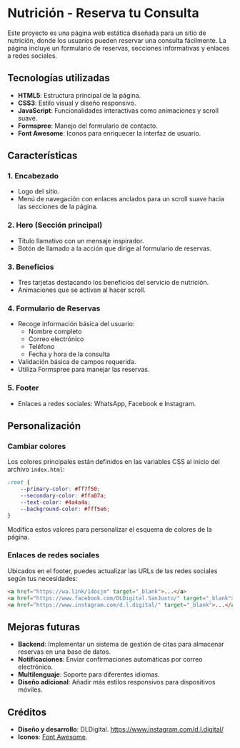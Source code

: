 # Nutrición - Reserva tu Consulta
Este proyecto es una página web estática diseñada para un sitio de nutrición, donde los usuarios pueden reservar una consulta fácilmente. La página incluye un formulario de reservas, secciones informativas y enlaces a redes sociales.

## Tecnologías utilizadas
- **HTML5**: Estructura principal de la página.
- **CSS3**: Estilo visual y diseño responsivo.
- **JavaScript**: Funcionalidades interactivas como animaciones y scroll suave.
- **Formspree**: Manejo del formulario de contacto.
- **Font Awesome**: Iconos para enriquecer la interfaz de usuario.

## Características
### 1. Encabezado
- Logo del sitio.
- Menú de navegación con enlaces anclados para un scroll suave hacia las secciones de la página.

### 2. Hero (Sección principal)
- Título llamativo con un mensaje inspirador.
- Botón de llamado a la acción que dirige al formulario de reservas.

### 3. Beneficios
- Tres tarjetas destacando los beneficios del servicio de nutrición.
- Animaciones que se activan al hacer scroll.

### 4. Formulario de Reservas
- Recoge información básica del usuario:
  - Nombre completo
  - Correo electrónico
  - Teléfono
  - Fecha y hora de la consulta
- Validación básica de campos requerida.
- Utiliza Formspree para manejar las reservas.

### 5. Footer
- Enlaces a redes sociales: WhatsApp, Facebook e Instagram.

## Personalización
### Cambiar colores
Los colores principales están definidos en las variables CSS al inicio del archivo `index.html`:
```css
:root {
    --primary-color: #ff7f50;
    --secondary-color: #ffa07a;
    --text-color: #4a4a4a;
    --background-color: #fff5e6;
}
```
Modifica estos valores para personalizar el esquema de colores de la página.

### Enlaces de redes sociales
Ubicados en el footer, puedes actualizar las URLs de las redes sociales según tus necesidades:
```html
<a href="https://wa.link/14ocjm" target="_blank">...</a>
<a href="https://www.facebook.com/DLDigital.SanJusto/" target="_blank">...</a>
<a href="https://www.instagram.com/d.l.digital/" target="_blank">...</a>
```

## Mejoras futuras
- **Backend**: Implementar un sistema de gestión de citas para almacenar reservas en una base de datos.
- **Notificaciones**: Enviar confirmaciones automáticas por correo electrónico.
- **Multilenguaje**: Soporte para diferentes idiomas.
- **Diseño adicional**: Añadir más estilos responsivos para dispositivos móviles.

## Créditos
- **Diseño y desarrollo**: DLDigital. https://www.instagram.com/d.l.digital/
- **Iconos**: [Font Awesome](https://fontawesome.com/).

 
